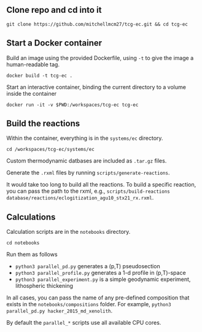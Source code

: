 ## Clone repo and cd into it

`git clone https://github.com/mitchellmcm27/tcg-ec.git && cd tcg-ec`

## Start a Docker container

Build an image using the provided Dockerfile, using `-t` to give the image a human-readable tag.

`docker build -t tcg-ec .`

Start an interactive container, binding the current directory to a volume inside the container

`docker run -it -v $PWD:/workspaces/tcg-ec tcg-ec`

## Build the reactions

Within the container, everything is in the `systems/ec` directory.

`cd /workspaces/tcg-ec/systems/ec`

Custom thermodynamic datbases are included as `.tar.gz` files.

Generate the `.rxml` files by running `scripts/generate-reactions`.

It would take too long to build all the reactions. To build a specific reaction, you can pass the path to the rxml, e.g., `scripts/build-reactions database/reactions/eclogitization_agu10_stx21_rx.rxml`.

## Calculations

Calculation scripts are in the `notebooks` directory.

`cd notebooks`

Run them as follows

- `python3 parallel_pd.py` generates a (p,T) pseudosection
- `python3 parallel_profile.py` generates a 1-d profile in (p,T)-space
- `python3 parallel_experiment.py` is a simple geodynamic experiment, lithospheric thickening

In all cases, you can pass the name of any pre-defined composition that exists in the `notebooks/compositions` folder. For example, `python3 parallel_pd.py hacker_2015_md_xenolith`.

By default the `parallel_*` scripts use all available CPU cores.
